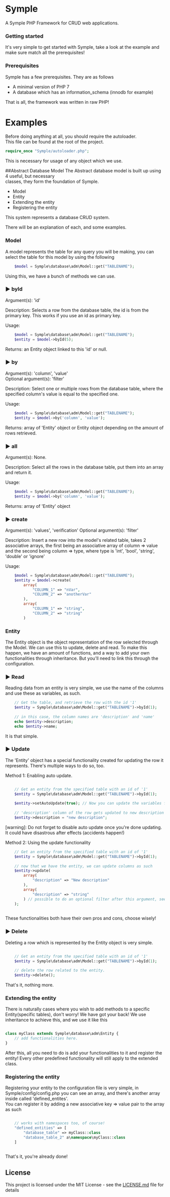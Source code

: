 # Symple
A Symple PHP Framework for CRUD web applications.

### Getting started
It's very simple to get started with Symple, take a look at the example and make sure match all the prerequisites!

### Prerequisites
Symple has a few prerequisites. They are as follows
* A minimal version of PHP 7
* A database which has an information_schema (innodb for example)

That is all, the framework was written in raw PHP!

# Examples
Before doing anything at all, you should require the autoloader.
<br>This file can be found at the root of the project.
```php
require_once "Symple/autoloader.php";
```
This is necessary for usage of any object which we use.

##Abstract Database Model
The Abstract database model is built up using 4 useful, but necessary<br>
classes, they form the foundation of Symple.
* Model
* Entity
* Extending the entity
* Registering the entity

This system represents a database CRUD system.

There will be an explanation of each, and some examples.

### Model
A model represents the table for any query you will be making, you can select the table for this model by using the following
```php
    $model = Symple\database\adm\Model::get("TABLENAME");
```
Using this, we have a bunch of methods we can use.

### ▶ byId
Argument(s): 'id'

Description: Selects a row from the database table, the id is from the primary key. This works if you use an id as primary key.

Usage:
```php
    $model = Symple\database\adm\Model::get("TABLENAME");
    $entity = $model->byId(5);
```

Returns: an Entity object linked to this 'id' or null.

### ▶ by
Argument(s): 'column', 'value'<br>
Optional argument(s): 'filter'

Description: Select one or multiple rows from the database table, where the specified column's value is equal to the specified one.

Usage:
```php
    $model = Symple\database\adm\Model::get("TABLENAME");
    $entity = $model->by('column', 'value');
```

Returns: array of 'Entity' object or Entity object depending on the amount of rows retrieved.

### ▶ all
Argument(s): None.

Description: Select all the rows in the database table, put them into an array and return it.

Usage:
```php
    $model = Symple\database\adm\Model::get("TABLENAME");
    $entity = $model->by('column', 'value');
```

Returns: array of 'Entity' object
### ▶ create
Argument(s): 'values', 'verification'
Optional argument(s): 'filter'

Description: Insert a new row into the model's related table, takes 2 associative arrays, the first being an associative array of column => value and the second being column => type, where type is 'int', 'bool', 'string', 'double' or 'ignore'

Usage:
```php
    $model = Symple\database\adm\Model::get("TABLENAME");
    $entity = $model->create(
        array(
            "COLUMN_1" => "nVar",
            "COLUMN_2" => "anotherVar"
        ),
        array(
            "COLUMN_1" => "string",
            "COLUMN_2" => "string"
        )
```
### Entity
The Entity object is the object representation of the row selected through the Model. We can use this to update, delete and read.
To make this happen, we have an amount of functions, and a way to add your own functionalities through inheritance. But you'll need to link this through the configuration.

### ▶ Read
Reading data from an entity is very simple, we use the name of the columns and use these as variables, as such.
```php
    // Get the table, and retrieve the row with the id '1'
    $entity = Symple\database\adm\Model::get("TABLENAME")->byId(1);
    
    // in this case, the column names are 'description' and 'name'
    echo $entity->description;
    echo $entity->name;
```

It is that simple.

### ▶ Update
The 'Entity' object has a special functionality created for updating the row it represents. There's multiple ways to do so, too.

Method 1: Enabling auto update.
```php

    // Get an entity from the specified table with an id of '1'
    $entity = Symple\database\adm\Model::get("TABLENAME")->byId(1);
    
    $entity->setAutoUpdate(true); // Now you can update the variables from the database AND the object itself at once.
    
    // 'description' column of the row gets updated to new description
    $entity->description = "new description";

```
[warning]: Do not forget to disable auto update once you're done updating. It could have disastrous after effects (accidents happen!)

Method 2: Using the update functionality
```php
    // Get an entity from the specified table with an id of '1'
    $entity = Symple\database\adm\Model::get("TABLENAME")->byId(1);
    
    // now that we have the entity, we can update columns as such
    $entity->update(
        array(
            "description" => "New description"
        ),
        array(
            "description" => "string"
        ) // possible to do an optional filter after this argument, see filter class.
    );
    
```

These functionalities both have their own pros and cons, choose wisely!

### ▶ Delete

Deleting a row which is represented by the Entity object is very simple.
```php

    // Get an entity from the specified table with an id of '1'
    $entity = Symple\database\adm\Model::get("TABLENAME")->byId(1);
    
    // delete the row related to the entity.
    $entity->delete();

```

That's it, nothing more.

### Extending the entity

There is naturally cases where you wish to add methods to a specific Entity(specific tables), don't worry! We have got your back!
We use inheritance to achieve this, and we use it like this

```php

class myClass extends Symple\database\adm\Entity {
    // add functionalities here.
}

```

After this, all you need to do is add your functionalities to it and register the entity!
Every other predefined functionality will still apply to the extended class.

### Registering the entity

Registering your entity to the configuration file is very simple, in Symple/config/config.php
you can see an array, and there's another array inside called 'defined_entites'.<br>
You can register it by adding a new associative key => value pair to the array as such

```php

    // works with namespaces too, of course!
    "defined_entities" => [
        "database_table" => myClass::class
        "database_table_2" a\namespace\myClass::class
    ]
    
```

That's it, you're already done!

## License

This project is licensed under the MIT License - see the [LICENSE.md](LICENSE.md) file for details
